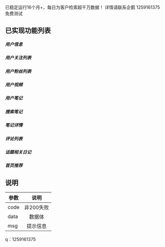 已稳定运行16个月+，每日为客户检索超千万数据！ 详情请联系企鹅 1259161375  免费测试
## 已实现功能列表


##### 用户信息
##### 用户关注列表
##### 用户粉丝列表
##### 用户视频
##### 用户笔记

##### 搜索笔记
##### 笔记详情
##### 评论列表
##### 话题相关日记
##### 首页推荐






## 说明
参数|说明|
--|:--:|
code|非200失败|
data|数据体|
msg|提示信息|

q：1259161375
